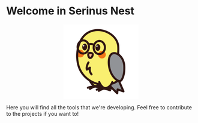 # Welcome in Serinus Nest

<img src="profile/Serinus-bird.png" style="display:block;margin: 0 auto;">

Here you will find all the tools that we're developing. Feel free to contribute to the projects if you want to!
